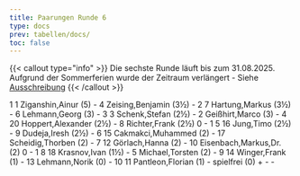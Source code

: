 ```yaml
---
title: Paarungen Runde 6
type: docs
prev: tabellen/docs/
toc: false
---
```


{{< callout type="info" >}}
Die sechste Runde läuft bis zum 31.08.2025. Aufgrund der Sommerferien wurde der Zeitraum verlängert - Siehe <a href="https://vm.ilmenauer-schachverein.de/2025/ausschreibung/">Ausschreibung</a>
{{< /callout >}}

<runde>
1	1	Ziganshin,Ainur		(5)	-	4	Zeising,Benjamin		(3½)		-		 
2	7	Hartung,Markus		(3½)	-	6	Lehmann,Georg		(3)		-		 
3	3	Schenk,Stefan		(2½)	-	2	Geißhirt,Marco		(3)		-		 
4	20	Hoppert,Alexander		(2½)	-	8	Richter,Frank		(2½)	0	-	1	 
5	16	Jung,Timo		(2½)	-	9	Dudeja,Iresh		(2½)		-		 
6	15	Cakmakci,Muhammed		(2)	-	17	Scheidig,Thorben		(2)		-		 
7	12	Görlach,Hanna		(2)	-	10	Eisenbach,Markus,Dr.		(2)	0	-	1	 
8	18	Krasnov,Ivan		(1½)	-	5	Michael,Torsten		(2)		-		 
9	14	Winger,Frank		(1)	-	13	Lehmann,Norik		(0)		-		 
10	11	Pantleon,Florian		(1)	-		spielfrei		(0)	+	-	-	 
</runde>
